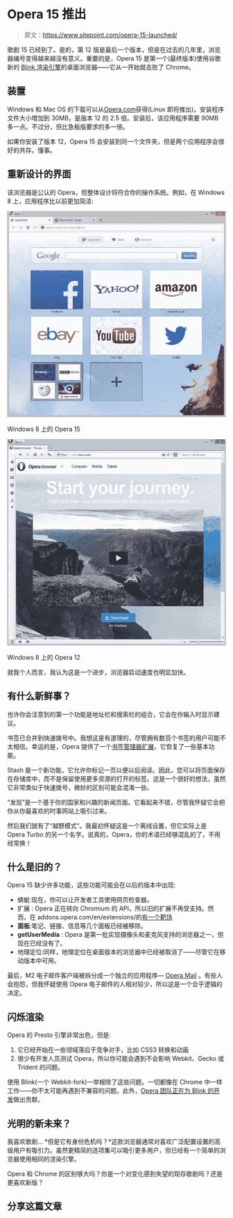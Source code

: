 # Opera 15 推出

> 原文：<https://www.sitepoint.com/opera-15-launched/>

歌剧 15 已经到了。是的，第 12 版是最后一个版本，但是在过去的几年里，浏览器编号变得越来越没有意义。重要的是，Opera 15 是第一个(最终版本)使用谷歌新的 [Blink 渲染引擎](/blink-rendering-engine-google-chrome/)的桌面浏览器——它从一开始就击败了 Chrome。

## 装置

Windows 和 Mac OS 的下载可以从[Opera.com](http://www.opera.com/)获得(Linux 即将推出)。安装程序文件大小增加到 30MB，是版本 12 的 2.5 倍。安装后，该应用程序需要 90MB 多一点。不过分，但比急板版要求的多一倍。

如果你安装了版本 12，Opera 15 会安装到同一个文件夹，但是两个应用程序会很好的共存。懂事。

## 重新设计的界面

该浏览器是公认的 Opera，但整体设计将符合你的操作系统。例如，在 Windows 8 上，应用程序比以前更加简洁:

[![Opera 15](img/fa9e10d36915a388ee97e6a86df5b319.png)](https://blogs.sitepointstatic.cimg/tech/849-opera-15-screen.jpg)

Windows 8 上的 Opera 15

[![Opera 12](img/dd40fae4b991c52fe7ff35c22083cdb8.png)](https://blogs.sitepointstatic.cimg/tech/849-opera-15-screen-old.jpg)

Windows 8 上的 Opera 12

就我个人而言，我认为这是一个进步，浏览器启动速度也明显加快。

## 有什么新鲜事？

也许你会注意到的第一个功能是地址栏和搜索栏的组合，它会在你输入时显示建议。

书签已合并到快速拨号中。我想这是有道理的，尽管拥有数百个书签的用户可能不太相信。幸运的是，Opera 提供了一个[书签管理器扩展](https://github.com/operasoftware/bookmarks-manager-extension)，它恢复了一些基本功能。

Stash 是一个新功能，它允许你标记一页以便以后阅读。因此，您可以将页面保存在存储库中，而不是保留使用更多资源的打开的标签。这是一个很好的想法，虽然它非常类似于快速拨号，微妙的区别可能会混淆一些。

“发现”是一个基于你的国家和兴趣的新闻页面。它看起来不错，尽管我怀疑它会把你从你最喜欢的时事网站上吸引过来。

然后我们就有了“越野模式”。我最初怀疑这是一个离线设置，但它实际上是 Opera Turbo 的另一个名字。说真的，Opera，你的术语已经够混乱的了，不用经常换！

## 什么是旧的？

Opera 15 缺少许多功能，这些功能可能会在以后的版本中出现:

*   蜻蜓:现在，你可以让开发者工具使用网页检查器。
*   扩展 : Opera 正在转向 Chromium 的 API，所以旧的扩展不再受支持。然而，在 addons.opera.com/en/extensions/的[有一个靶场](https://addons.opera.com/en/extensions/)
*   **面板**:笔记、链接、信息等几个面板已经被移除。
*   **getUserMedia** : Opera 是第一批实现摄像头和麦克风支持的浏览器之一，但现在已经没有了。
*   地理定位:同样，地理定位在桌面版本的浏览器中已经被取消了——尽管它在移动版本中可用。

最后，M2 电子邮件客户端被拆分成一个独立的应用程序— [Opera Mail](http://www.opera.com/computer/mail) 。有些人会抱怨，但我怀疑使用 Opera 电子邮件的人相对较少，所以这是一个合乎逻辑的决定。

## 闪烁渲染

Opera 的 Presto 引擎非常出色，但是:

1.  它已经开始在一些领域落后于竞争对手，比如 CSS3 转换和动画
2.  很少有开发人员测试 Opera，所以你可能会遇到不会影响 Webkit、Gecko 或 Trident 的问题。

使用 Blink(一个 Webkit-fork)一举根除了这些问题。一切都像在 Chrome 中一样工作——你不太可能再遇到不兼容的问题。此外，[Opera 团队正在为 Blink 的开发](http://operasoftware.github.io/upstreamtools/)做出贡献。

## 光明的新未来？

我喜欢歌剧… *但是它有身份危机吗？*这款浏览器通常对喜欢广泛配置设置的高级用户有吸引力。虽然更精简的选项集可以吸引更多用户，但已经有一个简单的浏览器使用相同的渲染引擎。

Opera 和 Chrome 的区别够大吗？你是一个对变化感到失望的现存歌剧吗？还是更喜欢新版？

## 分享这篇文章